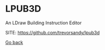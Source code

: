 # LPUB3D
 
 An LDraw Building Instruction Editor
 
 SITE: https://github.com/trevorsandy/lpub3d

 [Go back](https://portable-linux-apps.github.io/apps.html)

